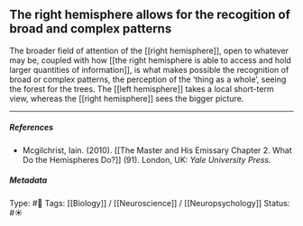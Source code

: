 ## The right hemisphere allows for the recogition of broad and complex patterns # 

The broader field of attention of the [[right hemisphere]], open to whatever may be, coupled with how [[the right hemisphere is able to access and hold larger quantities of information]], is what makes possible the recognition of broad or complex patterns, the perception of the ‘thing as a whole’, seeing the forest for the trees. The [[left hemisphere]] takes a local short-term view, whereas the [[right hemisphere]] sees the bigger picture.

___

##### References

- Mcgilchrist, Iain. (2010). [[The Master and His Emissary Chapter 2. What Do the Hemispheres Do?]] (91). London, UK: _Yale University Press._

##### Metadata

Type: #🔴 
Tags: [[Biology]] / [[Neuroscience]] / [[Neuropsychology]] 
Status: #☀️ 